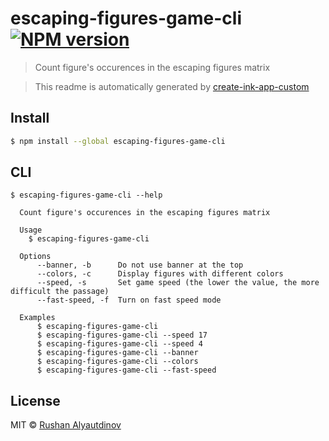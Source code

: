 # escaping-figures-game-cli [![NPM version][npm-image]][npm-url]

> Count figure's occurences in the escaping figures matrix

> This readme is automatically generated by [create-ink-app-custom](https://github.com/akgondber/create-ink-app-custom)

## Install

```bash
$ npm install --global escaping-figures-game-cli
```

## CLI

```
$ escaping-figures-game-cli --help

  Count figure's occurences in the escaping figures matrix

  Usage
    $ escaping-figures-game-cli

  Options
      --banner, -b      Do not use banner at the top
      --colors, -c      Display figures with different colors
      --speed, -s       Set game speed (the lower the value, the more difficult the passage)
      --fast-speed, -f  Turn on fast speed mode

  Examples
      $ escaping-figures-game-cli
      $ escaping-figures-game-cli --speed 17
      $ escaping-figures-game-cli --speed 4
      $ escaping-figures-game-cli --banner
      $ escaping-figures-game-cli --colors
      $ escaping-figures-game-cli --fast-speed
```

## License

MIT © [Rushan Alyautdinov](https://github.com/akgondber)

[npm-image]: https://img.shields.io/npm/v/escaping-figures-game-cli.svg?style=flat
[npm-url]: https://npmjs.org/package/escaping-figures-game-cli
